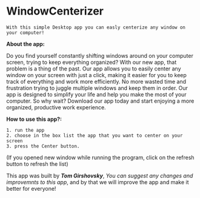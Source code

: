 # WindowCenterizer
`With this simple Desktop app you can easly centerize any window on your computer!`

**About the app:**

Do you find yourself constantly shifting windows around on your computer screen, trying to keep everything organized? With our new app, that problem is a thing of the past. Our app allows you to easily center any window on your screen with just a click, making it easier for you to keep track of everything and work more efficiently. No more wasted time and frustration trying to juggle multiple windows and keep them in order. Our app is designed to simplify your life and help you make the most of your computer. So why wait? Download our app today and start enjoying a more organized, productive work experience.

**How to use this app?:**

 `1. run the app`  
 `2. choose in the box list the app that you want to center on your screen`  
 `3. press the Center button.`  

(If you opened new window while running the program, click on the refresh button to refresh the list)

This app was built by ***Tom Girshovsky***, *You can suggest any changes and improvemnts to this app*, and by that we will improve the app and make it better for everyone!
